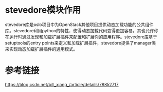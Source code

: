 # stevedore模块作用

stevedore库是oslo项目中为OpenStack其他项目提供动态加载功能的公共组件库。stevedore利用python的特性，使得动态加载代码变得更加容易，其也允许你在运行时通过发现和加载扩展插件来配置和扩展你的应用程序。stevedore库基于setuptools的entry points来定义和加载扩展插件，stevedore提供了manager类来实现动态加载扩展插件的通用模式。



# 参考链接

https://blog.csdn.net/bill_xiang_/article/details/78852717